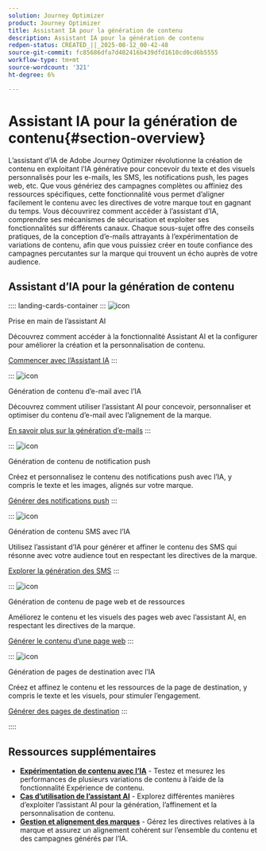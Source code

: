 ```yaml
---
solution: Journey Optimizer
product: Journey Optimizer
title: Assistant IA pour la génération de contenu
description: Assistant IA pour la génération de contenu
redpen-status: CREATED_||_2025-08-12_00-42-48
source-git-commit: fc85686dfa7d482416b439dfd1610cd0cd6b5555
workflow-type: tm+mt
source-wordcount: '321'
ht-degree: 6%

---
```



# Assistant IA pour la génération de contenu{#section-overview}

L’assistant d’IA de Adobe Journey Optimizer révolutionne la création de contenu en exploitant l’IA générative pour concevoir du texte et des visuels personnalisés pour les e-mails, les SMS, les notifications push, les pages web, etc. Que vous génériez des campagnes complètes ou affiniez des ressources spécifiques, cette fonctionnalité vous permet d’aligner facilement le contenu avec les directives de votre marque tout en gagnant du temps. Vous découvrirez comment accéder à l’assistant d’IA, comprendre ses mécanismes de sécurisation et exploiter ses fonctionnalités sur différents canaux. Chaque sous-sujet offre des conseils pratiques, de la conception d’e-mails attrayants à l’expérimentation de variations de contenu, afin que vous puissiez créer en toute confiance des campagnes percutantes sur la marque qui trouvent un écho auprès de votre audience.

## Assistant d’IA pour la génération de contenu

:::: landing-cards-container
:::
![icon](https://cdn.experienceleague.adobe.com/icons/circle-play.svg?lang=fr)

Prise en main de l’assistant AI

Découvrez comment accéder à la fonctionnalité Assistant AI et la configurer pour améliorer la création et la personnalisation de contenu.

[Commencer avec l’Assistant IA](../using/content-management/gs-generative.md)
:::

:::
![icon](https://cdn.experienceleague.adobe.com/icons/envelope.svg?lang=fr)

Génération de contenu d’e-mail avec l’IA

Découvrez comment utiliser l’assistant AI pour concevoir, personnaliser et optimiser du contenu d’e-mail avec l’alignement de la marque.

[En savoir plus sur la génération d’e-mails](../using/content-management/generative-email.md)
:::

:::
![icon](https://cdn.experienceleague.adobe.com/icons/bell.svg?lang=fr)

Génération de contenu de notification push

Créez et personnalisez le contenu des notifications push avec l’IA, y compris le texte et les images, alignés sur votre marque.

[Générer des notifications push](../using/content-management/generative-push.md)
:::

:::
![icon](https://cdn.experienceleague.adobe.com/icons/message.svg?lang=fr)

Génération de contenu SMS avec l’IA

Utilisez l’assistant d’IA pour générer et affiner le contenu des SMS qui résonne avec votre audience tout en respectant les directives de la marque.

[Explorer la génération des SMS](../using/content-management/generative-sms.md)
:::

:::
![icon](https://cdn.experienceleague.adobe.com/icons/globe.svg?lang=fr)

Génération de contenu de page web et de ressources

Améliorez le contenu et les visuels des pages web avec l’assistant AI, en respectant les directives de la marque.

[Générer le contenu d’une page web](../using/content-management/generative-web.md)
:::

:::
![icon](https://cdn.experienceleague.adobe.com/icons/window-maximize.svg?lang=fr)

Génération de pages de destination avec l’IA

Créez et affinez le contenu et les ressources de la page de destination, y compris le texte et les visuels, pour stimuler l’engagement.

[Générer des pages de destination](../using/content-management/generative-lp.md)
:::

::::


## Ressources supplémentaires

- **[Expérimentation de contenu avec l’IA](../using/content-management/generative-experimentation.md)** - Testez et mesurez les performances de plusieurs variations de contenu à l’aide de la fonctionnalité Expérience de contenu.
- **[Cas d’utilisation de l’assistant AI](../using/content-management/generative-uc.md)** - Explorez différentes manières d’exploiter l’assistant AI pour la génération, l’affinement et la personnalisation de contenu.
- **[Gestion et alignement des marques](brands-landing-page.md)** - Gérez les directives relatives à la marque et assurez un alignement cohérent sur l’ensemble du contenu et des campagnes générés par l’IA.
